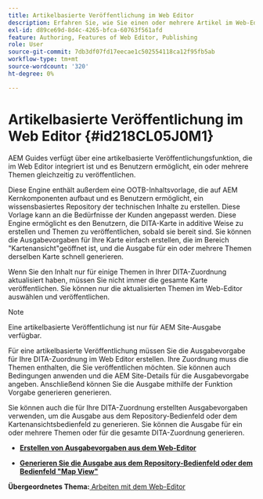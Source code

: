 ```yaml
---
title: Artikelbasierte Veröffentlichung im Web Editor
description: Erfahren Sie, wie Sie einen oder mehrere Artikel im Web-Editor veröffentlichen. Generieren Sie die Ausgabe für ein oder mehrere Themen in einer DITA-Zuordnung in AEM Guides.
exl-id: d89ce69d-8d4c-4265-bfca-60763f561afd
feature: Authoring, Features of Web Editor, Publishing
role: User
source-git-commit: 7db3df07fd17eecae1c502554118ca12f95fb5ab
workflow-type: tm+mt
source-wordcount: '320'
ht-degree: 0%

---
```


# Artikelbasierte Veröffentlichung im Web Editor {#id218CL05J0M1}

AEM Guides verfügt über eine artikelbasierte Veröffentlichungsfunktion, die im Web Editor integriert ist und es Benutzern ermöglicht, ein oder mehrere Themen gleichzeitig zu veröffentlichen.

Diese Engine enthält außerdem eine OOTB-Inhaltsvorlage, die auf AEM Kernkomponenten aufbaut und es Benutzern ermöglicht, ein wissensbasiertes Repository der technischen Inhalte zu erstellen. Diese Vorlage kann an die Bedürfnisse der Kunden angepasst werden. Diese Engine ermöglicht es den Benutzern, die DITA-Karte in additive Weise zu erstellen und Themen zu veröffentlichen, sobald sie bereit sind. Sie können die Ausgabevorgaben für Ihre Karte einfach erstellen, die im Bereich &quot;Kartenansicht&quot;geöffnet ist, und die Ausgabe für ein oder mehrere Themen derselben Karte schnell generieren.

Wenn Sie den Inhalt nur für einige Themen in Ihrer DITA-Zuordnung aktualisiert haben, müssen Sie nicht immer die gesamte Karte veröffentlichen. Sie können nur die aktualisierten Themen im Web-Editor auswählen und veröffentlichen.

>[!NOTE]
>
> Eine artikelbasierte Veröffentlichung ist nur für AEM Site-Ausgabe verfügbar.

Für eine artikelbasierte Veröffentlichung müssen Sie die Ausgabevorgabe für Ihre DITA-Zuordnung im Web Editor erstellen. Ihre Zuordnung muss die Themen enthalten, die Sie veröffentlichen möchten. Sie können auch Bedingungen anwenden und die AEM Site-Details für die Ausgabevorgabe angeben. Anschließend können Sie die Ausgabe mithilfe der Funktion Vorgabe generieren generieren.

Sie können auch die für Ihre DITA-Zuordnung erstellten Ausgabevorgaben verwenden, um die Ausgabe aus dem Repository-Bedienfeld oder dem Kartenansichtsbedienfeld zu generieren. Sie können die Ausgabe für ein oder mehrere Themen oder für die gesamte DITA-Zuordnung generieren.

- **[Erstellen von Ausgabevorgaben aus dem Web-Editor](web-editor-article-publishing-presets.md)**

- **[Generieren Sie die Ausgabe aus dem Repository-Bedienfeld oder dem Bedienfeld &quot;Map View&quot;](web-editor-article-publishing-output.md)**


**Übergeordnetes Thema:**[ Arbeiten mit dem Web-Editor](web-editor.md)
